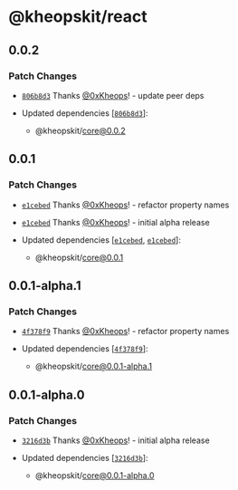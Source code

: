 # @kheopskit/react

## 0.0.2

### Patch Changes

- [`806b8d3`](https://github.com/kheopskit/kheopskit/commit/806b8d394ba7c2576c76d9de72a15d7927bcff9e) Thanks [@0xKheops](https://github.com/0xKheops)! - update peer deps

- Updated dependencies [[`806b8d3`](https://github.com/kheopskit/kheopskit/commit/806b8d394ba7c2576c76d9de72a15d7927bcff9e)]:
  - @kheopskit/core@0.0.2

## 0.0.1

### Patch Changes

- [`e1cebed`](https://github.com/kheopskit/kheopskit/commit/e1cebed92d303f041070e0ae146ee34d9eb717bd) Thanks [@0xKheops](https://github.com/0xKheops)! - refactor property names

- [`e1cebed`](https://github.com/kheopskit/kheopskit/commit/e1cebed92d303f041070e0ae146ee34d9eb717bd) Thanks [@0xKheops](https://github.com/0xKheops)! - initial alpha release

- Updated dependencies [[`e1cebed`](https://github.com/kheopskit/kheopskit/commit/e1cebed92d303f041070e0ae146ee34d9eb717bd), [`e1cebed`](https://github.com/kheopskit/kheopskit/commit/e1cebed92d303f041070e0ae146ee34d9eb717bd)]:
  - @kheopskit/core@0.0.1

## 0.0.1-alpha.1

### Patch Changes

- [`4f378f9`](https://github.com/0xKheops/kheopskit-alpha/commit/4f378f9b61e555b7b66ef3bfaf107ab8e6ac62b1) Thanks [@0xKheops](https://github.com/0xKheops)! - refactor property names

- Updated dependencies [[`4f378f9`](https://github.com/0xKheops/kheopskit-alpha/commit/4f378f9b61e555b7b66ef3bfaf107ab8e6ac62b1)]:
  - @kheopskit/core@0.0.1-alpha.1

## 0.0.1-alpha.0

### Patch Changes

- [`3216d3b`](https://github.com/0xKheops/kheopskit-alpha/commit/3216d3b4ca1f2fadbebe9a4275e7b864ac89d222) Thanks [@0xKheops](https://github.com/0xKheops)! - initial alpha release

- Updated dependencies [[`3216d3b`](https://github.com/0xKheops/kheopskit-alpha/commit/3216d3b4ca1f2fadbebe9a4275e7b864ac89d222)]:
  - @kheopskit/core@0.0.1-alpha.0
